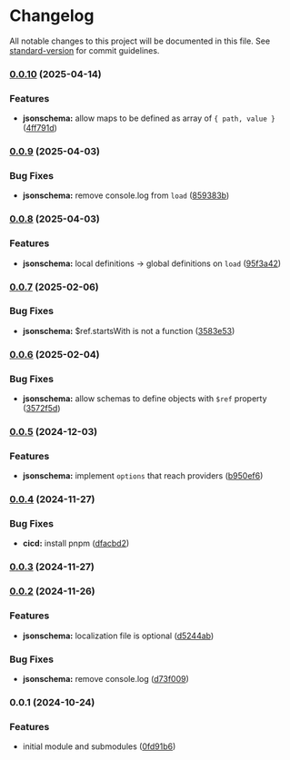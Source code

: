 # Changelog

All notable changes to this project will be documented in this file. See [standard-version](https://github.com/conventional-changelog/standard-version) for commit guidelines.

### [0.0.10](https://github.com/nagaozen/base/compare/v0.0.9...v0.0.10) (2025-04-14)


### Features

* **jsonschema:** allow maps to be defined as array of `{ path, value }` ([4ff791d](https://github.com/nagaozen/base/commit/4ff791dd37791083246b15c985d8886b69ba49a7))

### [0.0.9](https://github.com/nagaozen/base/compare/v0.0.8...v0.0.9) (2025-04-03)


### Bug Fixes

* **jsonschema:** remove console.log from `load` ([859383b](https://github.com/nagaozen/base/commit/859383b27e40e86c69ca1ddb32a8e7ae958b8c64))

### [0.0.8](https://github.com/nagaozen/base/compare/v0.0.7...v0.0.8) (2025-04-03)


### Features

* **jsonschema:** local definitions → global definitions on `load` ([95f3a42](https://github.com/nagaozen/base/commit/95f3a42feaa3148f09677b6f411f2cab7df5911b))

### [0.0.7](https://github.com/nagaozen/base/compare/v0.0.6...v0.0.7) (2025-02-06)


### Bug Fixes

* **jsonschema:** $ref.startsWith is not a function ([3583e53](https://github.com/nagaozen/base/commit/3583e5376ce2883a57c77e06d7760cc6168a61bb))

### [0.0.6](https://github.com/nagaozen/base/compare/v0.0.5...v0.0.6) (2025-02-04)


### Bug Fixes

* **jsonschema:** allow schemas to define objects with `$ref` property ([3572f5d](https://github.com/nagaozen/base/commit/3572f5dc84348b5b52a165baf91f51d1534e3bfc))

### [0.0.5](https://github.com/nagaozen/base/compare/v0.0.4...v0.0.5) (2024-12-03)


### Features

* **jsonschema:** implement `options` that reach providers ([b950ef6](https://github.com/nagaozen/base/commit/b950ef60f9c737d9464a110aa48b23e8f538117d))

### [0.0.4](https://github.com/nagaozen/base/compare/v0.0.3...v0.0.4) (2024-11-27)


### Bug Fixes

* **cicd:** install pnpm ([dfacbd2](https://github.com/nagaozen/base/commit/dfacbd28d2c0d8759683084bc486d76e7ba6d848))

### [0.0.3](https://github.com/nagaozen/base/compare/v0.0.2...v0.0.3) (2024-11-27)

### [0.0.2](https://github.com/nagaozen/base/compare/v0.0.1...v0.0.2) (2024-11-26)


### Features

* **jsonschema:** localization file is optional ([d5244ab](https://github.com/nagaozen/base/commit/d5244ab2f47d0b336dbd428c9d5a48e23db868a7))


### Bug Fixes

* **jsonschema:** remove console.log ([d73f009](https://github.com/nagaozen/base/commit/d73f0098582dcf726085af7736cfccdf6783beba))

### 0.0.1 (2024-10-24)


### Features

* initial module and submodules ([0fd91b6](https://github.com/nagaozen/base/commit/0fd91b6e1f6f8b278e0cd5d223fd671b9bbda994))
